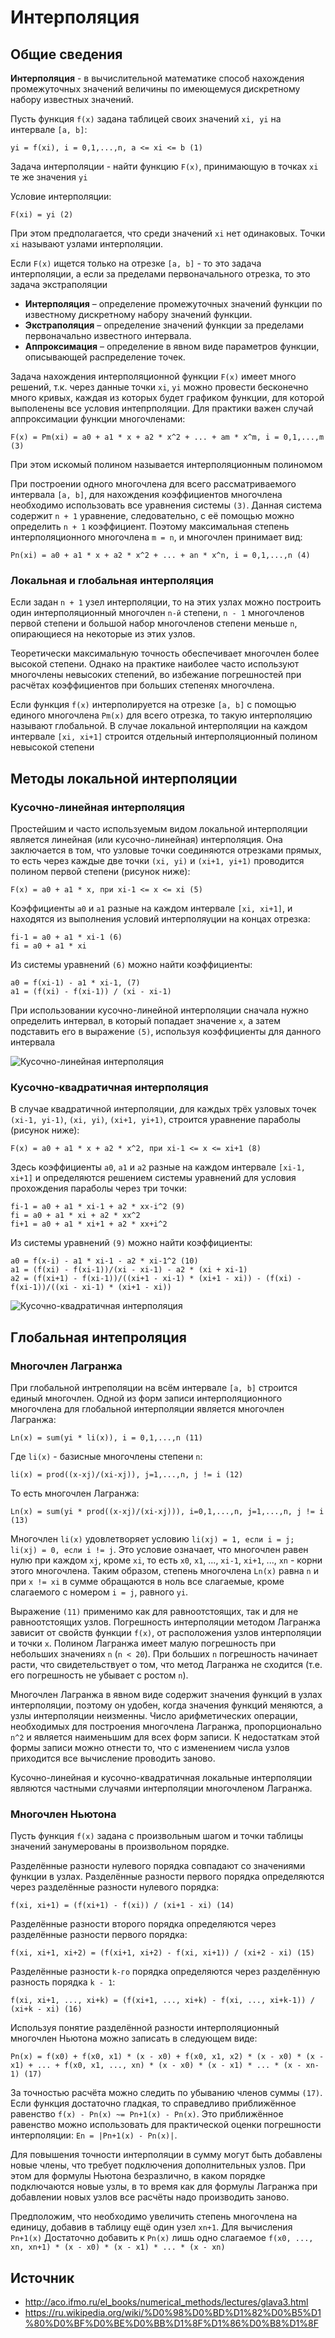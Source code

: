 # Интерполяция

## Общие сведения

**Интерполяция** - в вычислительной математике способ нахождения промежуточных значений величины по имеющемуся дискретному набору известных значений.

Пусть функция `f(x)` задана таблицей своих значений `xi, yi` на интервале `[a, b]`:

```
yi = f(xi), i = 0,1,...,n, a <= xi <= b (1)
```

Задача интерполяции - найти функцию `F(x)`, принимающую в точках `xi` те же значения `yi`

Условие интерполяции:

```
F(xi) = yi (2)
```

При этом предполагается, что среди значений `xi` нет одинаковых. Точки `xi` называют узлами интерполяции.

Если `F(x)` ищется только на отрезке `[a, b]` - то это задача интерполяции, а если за пределами первоначального отрезка, то это задача экстраполяции

* __Интерполяция__ – определение промежуточных значений функции по известному дискретному набору значений функции.
* __Экстраполяция__ – определение значений функции за пределами первоначально известного интервала.
* __Аппроксимация__ – определение в явном виде параметров функции, описывающей распределение точек.

Задача нахождения интерполяционной функции `F(x)` имеет много решений, т.к. через данные точки `xi`, `yi` можно провести бесконечно много кривых, каждая из которых будет графиком функции, для которой выполенены все условия интепрполяции. Для практики важен случай аппроксимации функции многочленами:

```
F(x) = Pm(xi) = a0 + a1 * x + a2 * x^2 + ... + am * x^m, i = 0,1,...,m (3)
```

При этом искомый полином называется интерполяционным полиномом

При построении одного многочлена для всего рассматриваемого интервала `[a, b]`, для нахождения коэффициентов многочлена необходимо использовать все уравнения системы `(3)`. Данная система содержит `n + 1` уравнение, следовательно, с её помощью можно определить `n + 1` коэффициент. Поэтому максимальная степень интерполяционного многочлена `m = n`, и многочлен принимает вид:

```
Pn(xi) = a0 + a1 * x + a2 * x^2 + ... + an * x^n, i = 0,1,...,n (4)
```

### Локальная и глобальная интерполяция

Если задан `n + 1` узел интерполяции, то на этих узлах можно построить один интерполяционный многочлен `n-й` степени, `n - 1` многочленов первой степени и большой набор многочленов степени меньше `n`, опирающиеся на некоторые из этих узлов.

Теоретически максимальную точность обеспечивает многочлен более высокой степени. Однако на практике наиболее часто используют многочлены невысоких степений, во избежание погрешностей при расчётах коэффициентов при больших степенях многочлена.

Если функция `f(x)` интерполируется на отрезке `[a, b]` с помощью единого многочлена `Pm(x)` для всего отрезка, то такую интерполяцию называют глобальной. В случае локальной интерполяции на каждом интервале `[xi, xi+1]` строится отдельный интерполяционный полином невысокой степени

## Методы локальной интерполяции

### Кусочно-линейная интерполяция

Простейшим и часто используемым видом локальной интерполяции является линейная (или кусочно-линейная) интерполяция. Она заключается в том, что узловые точки соединяются отрезками прямых, то есть через каждые две точки `(xi, yi)` и `(xi+1, yi+1)` проводится полином первой степени (рисунок ниже):

```
F(x) = a0 + a1 * x, при xi-1 <= x <= xi (5)
```

Коэффициенты `a0` и `a1` разные на каждом интервале `[xi, xi+1]`, и находятся из выполнения условий интерполяуции на концах отрезка:

```
fi-1 = a0 + a1 * xi-1 (6)
fi = a0 + a1 * xi
```

Из системы уравнений `(6)` можно найти коэффициенты:

```
a0 = f(xi-1) - a1 * xi-1, (7)
a1 = (f(xi) - f(xi-1)) / (xi - xi-1)
```

При использовании кусочно-линейной интерполяции сначала нужно определить интервал, в который попадает значение `x`, а затем подставить его в выражение `(5)`, используя коэффициенты для данного интервала

![Кусочно-линейная интерполяция](/10/img1.png)

### Кусочно-квадратичная интерполяция

В случае квадратичной интерполяции, для каждых трёх узловых точек `(xi-1, yi-1)`, `(xi, yi)`, `(xi+1, yi+1)`, строится уравнение параболы (рисунок ниже):

```
F(x) = a0 + a1 * x + a2 * x^2, при xi-1 <= x <= xi+1 (8)
```

Здесь коэффициенты `a0`, `a1` и `a2` разные на каждом интервале `[xi-1, xi+1]` и определяются решением системы уравнений для условия прохождения параболы через три точки:

```
fi-1 = a0 + a1 * xi-1 + a2 * xx-i^2 (9)
fi = a0 + a1 * xi + a2 * xx^2
fi+1 = a0 + a1 * xi+1 + a2 * xx+i^2
```

Из системы уравнений `(9)` можно найти коэффициенты:

```
a0 = f(x-i) - a1 * xi-1 - a2 * xi-1^2 (10)
a1 = (f(xi) - f(xi-1))/(xi - xi-1) - a2 * (xi + xi-1)
a2 = (f(xi+1) - f(xi-1))/((xi+1 - xi-1) * (xi+1 - xi)) - (f(xi) - f(xi-1))/((xi - xi-1) * (xi+1 - xi))
```

![Кусочно-квадратичная интерполяция](/10/img2.png)

## Глобальная интепроляция

### Многочлен Лагранжа

При глобальной интреполяции на всём интервале `[a, b]` строится единый многочлен. Одной из форм записи интерполяционного многочлена для глобальной интерполяции является многочлен Лагранжа:

```
Ln(x) = sum(yi * li(x)), i = 0,1,...,n (11)
```

Где `li(x)` - базисные многочлены степени `n`:

```
li(x) = prod((x-xj)/(xi-xj)), j=1,...,n, j != i (12)
```

То есть многочлен Лагранжа:

```
Ln(x) = sum(yi * prod((x-xj)/(xi-xj))), i=0,1,...,n, j=1,...,n, j != i (13)
```

Многочлен `li(x)` удовлетворяет условию `li(xj) = 1, если i = j; li(xj) = 0, если i != j`. Это условие означает, что многочлен равен нулю при каждом `xj`, кроме `xi`, то есть `x0`, `x1`, ..., `xi-1`, `xi+1`, ..., `xn` - корни этого многочлена. Таким образом, степень многочлена `Ln(x)` равна `n` и при `x != xi` в сумме обращаются в ноль все слагаемые, кроме слагаемого с номером `i = j`, равного `yi`.

Выражение `(11)` применимо как для равноотстоящих, так и для не равноотстоящих узлов. Погрешность интерполяции методом Лагранжа зависит от свойств функции `f(x)`, от расположения узлов интерполяции и точки `x`. Полином Лагранжа имеет малую погрешность при небольших значениях `n` (`n < 20`). При больших `n` погрешность начинает расти, что свидетельствует о том, что метод Лагранжа не сходится (т.е. его погрешность не убывает с ростом `n`).

Многочлен Лагранжа в явном виде содержит значения функций в узлах интерполяции, поэтому он удобен, когда значения функций меняются, а узлы интерполяции неизменны. Число арифметических операции, необходимых для построения многочлена Лагранжа, пропорционально `n^2` и является наименьшим для всех форм записи. К недостаткам этой формы записи можно отнести то, что с изменением числа узлов приходится все вычисление проводить заново.

Кусочно-линейная и кусочно-квадратичная локальные интерполяции являются частными случаями интерполяции многочленом Лагранжа.

### Многочлен Ньютона

Пусть функция `f(x)` задана с произвольным шагом и точки таблицы значений занумерованы в произвольном порядке.

Разделённые разности нулевого порядка совпадают со значениями функции в узлах. Разделённые разности первого порядка определяются через разделённые разности нулевого порядка:

```
f(xi, xi+1) = (f(xi+1) - f(xi)) / (xi+1 - xi) (14)
```

Разделённые разности второго порядка определяются через разделённые разности первого порядка:

```
f(xi, xi+1, xi+2) = (f(xi+1, xi+2) - f(xi, xi+1)) / (xi+2 - xi) (15)
```

Разделённые разности `k-го` порядка определяются через разделённую разность порядка `k - 1`:

```
f(xi, xi+1, ..., xi+k) = (f(xi+1, ..., xi+k) - f(xi, ..., xi+k-1)) / (xi+k - xi) (16)
```

Используя понятие разделённой разности интерполяционный многочлен Ньютона можно записать в следующем виде:

```
Pn(x) = f(x0) + f(x0, x1) * (x - x0) + f(x0, x1, x2) * (x - x0) * (x - x1) + ... + f(x0, x1, ..., xn) * (x - x0) * (x - x1) * ... * (x - xn-1) (17)
```

За точностью расчёта можно следить по убыванию членов суммы `(17)`. Если функция достаточно гладкая, то справедливо приближённое равенство `f(x) - Pn(x) ~= Pn+1(x) - Pn(x)`. Это приближённое равенство можно использовать для практической оценки погрешности интерполяции: `En = |Pn+1(x) - Pn(x)|`.

Для повышения точности интерполяции в сумму могут быть добавлены новые члены, что требует подключения дополнительных узлов. При этом для формулы Ньютона безразлично, в каком порядке подключаются новые узлы, в то время как для формулы Лагранжа при добавлении новых узлов все расчёты надо производить заново.

Предположим, что необходимо увеличить степень многочлена на единицу, добавив в таблицу ещё один узел `xn+1`. Для вычисления `Pn+1(x)` Достаточно добавить к `Pn(x)` лишь одно слагаемое `f(x0, ..., xn, xn+1) * (x - x0) * (x - x1) * ... * (x - xn)`

## Источник

* http://aco.ifmo.ru/el_books/numerical_methods/lectures/glava3.html
* https://ru.wikipedia.org/wiki/%D0%98%D0%BD%D1%82%D0%B5%D1%80%D0%BF%D0%BE%D0%BB%D1%8F%D1%86%D0%B8%D1%8F